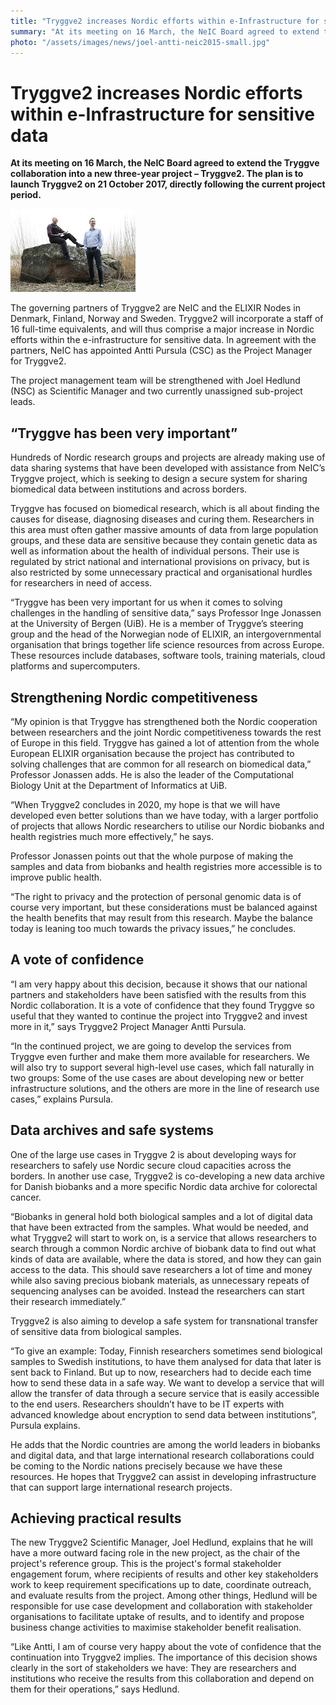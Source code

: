 ```yaml
---
title: "Tryggve2 increases Nordic efforts within e-Infrastructure for sensitive data"
summary: "At its meeting on 16 March, the NeIC Board agreed to extend the Tryggve collaboration into a new three-year project – Tryggve2. The plan is to launch Tryggve2 on 21 October 2017, directly following the current project period."
photo: "/assets/images/news/joel-antti-neic2015-small.jpg"
---
```


# Tryggve2 increases Nordic efforts within e-Infrastructure for sensitive data

**At its meeting on 16 March, the NeIC Board agreed to extend the Tryggve collaboration into a new three-year project – Tryggve2. The plan is to launch Tryggve2 on 21 October 2017, directly following the current project period.**

<a href="/assets/images/news/joel-antti-neic2015.jpg">
<img class="smallpic" src="/assets/images/news/joel-antti-neic2015-small.jpg">
</a>

The governing partners of Tryggve2 are NeIC and the ELIXIR Nodes in Denmark, Finland, Norway and Sweden. Tryggve2 will incorporate a staff of 16 full-time equivalents, and will thus comprise a major increase in Nordic efforts within the e-infrastructure for sensitive data. In agreement with the partners, NeIC has appointed Antti Pursula (CSC) as the Project Manager for Tryggve2.

The project management team will be strengthened with Joel Hedlund (NSC) as Scientific Manager and two currently unassigned sub-project leads.

## “Tryggve has been very important”

Hundreds of Nordic research groups and projects are already making use of data sharing systems that have been developed with assistance from NeIC’s Tryggve project, which is seeking  to design a secure system for sharing biomedical data between institutions and across borders.

Tryggve has focused on biomedical research, which is all about finding the causes for disease, diagnosing diseases and curing them. Researchers in this area  must often gather massive amounts of data from large population groups, and these data are sensitive because they contain genetic data as well as information about the health of individual persons. Their use is regulated by strict national and international provisions on privacy, but is also restricted by some unnecessary practical and organisational hurdles for researchers in need of access.

“Tryggve has been very important for us when it comes to solving challenges in the handling of sensitive data,” says Professor Inge Jonassen at the University of Bergen (UiB). He is a member of Tryggve’s steering group and the head of the Norwegian node of ELIXIR, an intergovernmental organisation that brings together life science resources from across Europe. These resources include databases, software tools, training materials, cloud platforms and supercomputers.

## Strengthening Nordic competitiveness

“My opinion is that Tryggve has strengthened both the Nordic cooperation between researchers and the joint Nordic competitiveness towards the rest of Europe in this field. Tryggve has gained a lot of attention from the whole European ELIXIR organisation because the project has contributed to solving challenges that are common for all research on biomedical data,” Professor Jonassen adds. He is also the leader of the Computational Biology Unit at the Department of Informatics at UiB.

“When Tryggve2 concludes in 2020, my hope is that we will have developed even better solutions than we have today, with a larger portfolio of projects that allows Nordic researchers to utilise our Nordic biobanks and health registries much more effectively,” he says.

Professor Jonassen points out that the whole purpose of making the samples and data from biobanks and health registries more accessible is to improve public health.

“The right to privacy and the protection of personal genomic data is of course very important, but these considerations must be balanced against the health benefits that may result from this research. Maybe the balance today is leaning too much towards the privacy issues,” he concludes.

## A vote of confidence

“I am very happy about this decision, because it shows that our national partners and stakeholders have been satisfied with the results from this Nordic collaboration. It is a vote of confidence that they found Tryggve so useful that they wanted to continue the project into Tryggve2 and invest more in it,” says Tryggve2 Project Manager Antti Pursula.

“In the continued project, we are going to develop the services from Tryggve even further and make them more available for researchers. We will also try to support several high-level use cases, which fall naturally in two groups: Some of the use cases are about developing new or better infrastructure solutions, and the others are more in the line of research use cases,” explains Pursula.

## Data archives and safe systems

One of the large use cases in Tryggve 2 is about developing ways for researchers to safely use Nordic secure cloud capacities across the borders. In another use case, Tryggve2 is co-developing a new data archive for Danish biobanks and a more specific Nordic data archive for colorectal cancer.

“Biobanks in general hold both biological samples and a lot of digital data that have been extracted from the samples. What would be needed, and what Tryggve2 will start to work on, is a service that allows researchers to search through a common Nordic archive of biobank data to find out what kinds of data are available, where the data is stored, and how they can gain access to the data. This should save researchers a lot of time and money while also saving precious biobank materials, as unnecessary repeats of sequencing analyses can be avoided. Instead the researchers can start their research immediately.”

Tryggve2 is also aiming to develop a safe system for transnational transfer of sensitive data from biological samples.

“To give an example: Today, Finnish researchers sometimes send biological samples to Swedish institutions, to have them analysed for data that later is sent back to Finland. But up to now, researchers had to decide each time how to send these data in a safe way. We want to develop a service that will allow the transfer of data through a secure service that is easily accessible to the end users. Researchers shouldn’t have to be IT experts with advanced knowledge about encryption to send data between institutions”, Pursula explains.

He adds that the Nordic countries are among the world leaders in biobanks and digital data, and that large international research collaborations could be coming to the Nordic nations precisely because we have these resources. He hopes that Tryggve2 can assist in developing infrastructure that can support large international research projects.

## Achieving practical results

The new Tryggve2 Scientific Manager, Joel Hedlund, explains that he will have a more outward facing role in the new project, as the chair of the project's reference group. This is the project's formal stakeholder engagement forum, where recipients of results and other key stakeholders work to keep requirement specifications up to date, coordinate outreach, and evaluate results from the project. Among other things, Hedlund will be responsible for use case development and collaboration with stakeholder organisations to facilitate uptake of results, and to identify and propose business change activities to maximise stakeholder benefit realisation.

“Like Antti, I am of course very happy about the vote of confidence that the continuation into Tryggve2 implies. The importance of this decision shows clearly in the sort of stakeholders we have: They are researchers and institutions who receive the results from this collaboration and depend on them for their operations,” says Hedlund.
